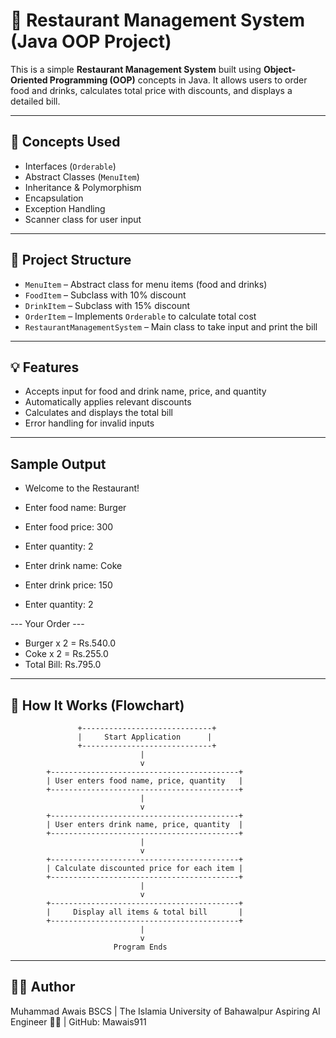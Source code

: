 # 🍔 Restaurant Management System (Java OOP Project)

This is a simple **Restaurant Management System** built using **Object-Oriented Programming (OOP)** concepts in Java. It allows users to order food and drinks, calculates total price with discounts, and displays a detailed bill.

---

## 🧠 Concepts Used

- Interfaces (`Orderable`)
- Abstract Classes (`MenuItem`)
- Inheritance & Polymorphism
- Encapsulation
- Exception Handling
- Scanner class for user input

---

## 📂 Project Structure

- `MenuItem` – Abstract class for menu items (food and drinks)
- `FoodItem` – Subclass with 10% discount
- `DrinkItem` – Subclass with 15% discount
- `OrderItem` – Implements `Orderable` to calculate total cost
- `RestaurantManagementSystem` – Main class to take input and print the bill

---

## 💡 Features

- Accepts input for food and drink name, price, and quantity
- Automatically applies relevant discounts
- Calculates and displays the total bill
- Error handling for invalid inputs

---

## Sample Output

- Welcome to the Restaurant!
- Enter food name: Burger
- Enter food price: 300
- Enter quantity: 2
  
- Enter drink name: Coke
- Enter drink price: 150
- Enter quantity: 2

--- Your Order ---
- Burger x 2 = Rs.540.0
- Coke x 2 = Rs.255.0
- Total Bill: Rs.795.0

---

## 🧠 How It Works (Flowchart)

```plaintext
               +-----------------------------+
               |     Start Application      |
               +-----------------------------+
                             |
                             v
        +------------------------------------------+
        | User enters food name, price, quantity   |
        +------------------------------------------+
                             |
                             v
        +------------------------------------------+
        | User enters drink name, price, quantity  |
        +------------------------------------------+
                             |
                             v
        +------------------------------------------+
        | Calculate discounted price for each item |
        +------------------------------------------+
                             |
                             v
        +------------------------------------------+
        |     Display all items & total bill       |
        +------------------------------------------+
                             |
                             v
                       Program Ends
```

---

## 👨‍🎓 Author
Muhammad Awais
BSCS | The Islamia University of Bahawalpur
Aspiring AI Engineer 👨‍💻 | GitHub: Mawais911


